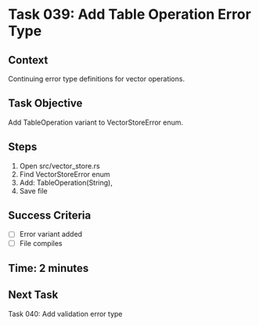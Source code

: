 # Task 039: Add Table Operation Error Type

## Context
Continuing error type definitions for vector operations.

## Task Objective
Add TableOperation variant to VectorStoreError enum.

## Steps
1. Open src/vector_store.rs
2. Find VectorStoreError enum
3. Add: TableOperation(String),
4. Save file

## Success Criteria
- [ ] Error variant added
- [ ] File compiles

## Time: 2 minutes

## Next Task
Task 040: Add validation error type